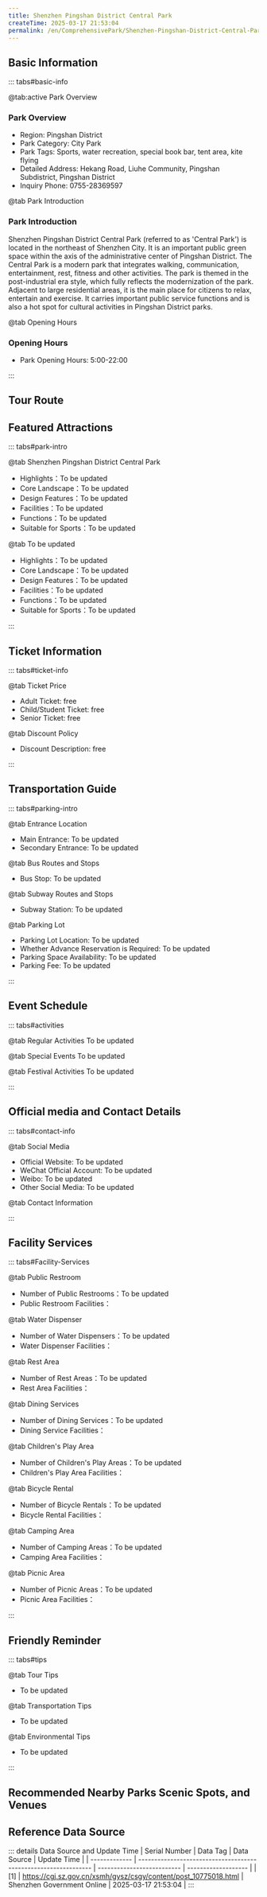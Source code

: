 ```yaml
---
title: Shenzhen Pingshan District Central Park
createTime: 2025-03-17 21:53:04
permalink: /en/ComprehensivePark/Shenzhen-Pingshan-District-Central-Park/
---
```



<script setup>
import ImageSwiper from '/.vuepress/theme/components/ImageSwiper.vue'
// 轮播图数据
const swiperItems = [
    {
                link: 'https://cgj.sz.gov.cn/img/4/4005/4005869/10775018.png',
                title: 'Shenzhen Pingshan District Central Park',
                description: '',
                author: 'Shenzhen Government Online',
                date: '2025/03/17'
                },
  {
                link: 'https://cgj.sz.gov.cn/img/4/4005/4005869/10775018.png',
                title: 'Shenzhen Pingshan District Central Park',
                description: '',
                author: 'Shenzhen Government Online',
                date: '2025/03/17'
                }
]
// 配置项
const swiperConfig = {
  height: 500,
  showInfo: true
}
</script>
<!-- 轮播图组件 -->
<ImageSwiper :items="swiperItems" :config="swiperConfig" />



## Basic Information

::: tabs#basic-info

@tab:active Park Overview
### Park Overview
- Region: Pingshan District
- Park Category: City Park
- Park Tags: Sports, water recreation, special book bar, tent area, kite flying
- Detailed Address: Hekang Road, Liuhe Community, Pingshan Subdistrict, Pingshan District
- Inquiry Phone: 0755-28369597

@tab Park Introduction
### Park Introduction
 Shenzhen Pingshan District Central Park (referred to as 'Central Park') is located in the northeast of Shenzhen City. It is an important public green space within the axis of the administrative center of Pingshan District. The Central Park is a modern park that integrates walking, communication, entertainment, rest, fitness and other activities. The park is themed in the post-industrial era style, which fully reflects the modernization of the park. Adjacent to large residential areas, it is the main place for citizens to relax, entertain and exercise. It carries important public service functions and is also a hot spot for cultural activities in Pingshan District parks.

@tab Opening Hours
### Opening Hours
- Park Opening Hours: 5:00-22:00

:::

## Tour Route
<ImageCard
image="https://cgj.sz.gov.cn/attachment/1/1334/1334285/10775018.jpg"
title="Shenzhen Pingshan District Central Park游玩路径图"
description="游玩路径示意图"
/>



## Featured Attractions

::: tabs#park-intro

@tab Shenzhen Pingshan District Central Park
<ImageCard
image="https://cgj.sz.gov.cn/images/index20230710_1.png"
    title="Shenzhen Pingshan District Central Park"
    description="The main entrance square, east entrance square, underwater hydrophilic platform, landscape gate, landscape wooden boardwalk, cruise ship dock, etc."
    date=""
    author="Shenzhen Government Online"
/>


- Highlights：To be updated
- Core Landscape：To be updated
- Design Features：To be updated
- Facilities：To be updated
- Functions：To be updated
- Suitable for Sports：To be updated

@tab To be updated
<ImageCard
image="https://cgj.sz.gov.cn/images/index20230710_1.png"
    title="Shenzhen Pingshan District Central Park"
    description="The main entrance square, east entrance square, underwater hydrophilic platform, landscape gate, landscape wooden boardwalk, cruise ship dock, etc."
    date=""
    author="Shenzhen Government Online"
/>


- Highlights：To be updated
- Core Landscape：To be updated
- Design Features：To be updated
- Facilities：To be updated
- Functions：To be updated
- Suitable for Sports：To be updated

:::

## Ticket Information

::: tabs#ticket-info

@tab Ticket Price
- Adult Ticket: free
- Child/Student Ticket: free
- Senior Ticket: free

@tab Discount Policy
- Discount Description: free

:::

## Transportation Guide

::: tabs#parking-intro

@tab Entrance Location
- Main Entrance: To be updated
- Secondary Entrance: To be updated

@tab Bus Routes and Stops
- Bus Stop: To be updated

@tab Subway Routes and Stops
- Subway Station: To be updated

@tab Parking Lot
- Parking Lot Location: To be updated
- Whether Advance Reservation is Required: To be updated
- Parking Space Availability: To be updated
- Parking Fee: To be updated

:::

## Event Schedule

::: tabs#activities

@tab Regular Activities
To be updated

@tab Special Events
To be updated

@tab Festival Activities
To be updated

:::

## Official media and Contact Details

::: tabs#contact-info

@tab Social Media
- Official Website: To be updated
- WeChat Official Account: To be updated
- Weibo: To be updated
- Other Social Media: To be updated

@tab Contact Information

:::

## Facility Services

::: tabs#Facility-Services

@tab Public Restroom
- Number of Public Restrooms：To be updated
- Public Restroom Facilities：

@tab Water Dispenser
- Number of Water Dispensers：To be updated
- Water Dispenser Facilities：

@tab Rest Area
- Number of Rest Areas：To be updated
- Rest Area Facilities：

@tab Dining Services
- Number of Dining Services：To be updated
- Dining Service Facilities：

@tab Children's Play Area
- Number of Children's Play Areas：To be updated
- Children's Play Area Facilities：

@tab Bicycle Rental
- Number of Bicycle Rentals：To be updated
- Bicycle Rental Facilities：

@tab Camping Area
- Number of Camping Areas：To be updated
- Camping Area Facilities：

@tab Picnic Area
- Number of Picnic Areas：To be updated
- Picnic Area Facilities：

:::

## Friendly Reminder

::: tabs#tips

@tab Tour Tips
- To be updated

@tab Transportation Tips
- To be updated

@tab Environmental Tips
- To be updated

:::

## Recommended Nearby Parks Scenic Spots, and Venues

<CardGrid>
  <ImageCard
        image="https://cgj.sz.gov.cn/img/4/4005/4005870/10775019.jpg"
        title="Kwai Chung Park"
        description="Kwai Chung Park is located next to Kwai Sing Industrial City at No. 98, Kam Yip Road. The green area covers about 38,000 square meters. It has colorful night sc"
        href="/en/ComprehensivePark/Kuiyong-Park/"
        author="Shenzhen Government Online"
        date="2025/01/02"
      />
      <ImageCard
        image="https://cgj.sz.gov.cn/img/4/4005/4005870/10775019.jpg"
        title="Kwai Chung Park"
        description="Kwai Chung Park is located next to Kwai Sing Industrial City at No. 98, Kam Yip Road. The green area covers about 38,000 square meters. It has colorful night sc"
        href="/en/ComprehensivePark/Kuiyong-Park/"
        author="Shenzhen Government Online"
        date="2025/01/02"
      />
    </CardGrid>


## Reference Data Source

::: details Data Source and Update Time
| Serial Number | Data Tag                                                        | Data Source                | Update Time         |
| ------------- | --------------------------------------------------------------- | -------------------------- | ------------------- |
| [1]           | https://cgj.sz.gov.cn/xsmh/gysz/csgy/content/post_10775018.html | Shenzhen Government Online | 2025-03-17 21:53:04 |
:::


